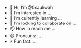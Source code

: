- 👋 Hi, I’m @0xJuliwah
- 👀 I’m interested in ...
- 🌱 I’m currently learning ...
- 💞️ I’m looking to collaborate on ...
- 📫 How to reach me ...
- 😄 Pronouns: ...
- ⚡ Fun fact: ...

<!---
0xJuliwah/0xJuliwah is a ✨ special ✨ repository because its `README.md` (this file) appears on your GitHub profile.
You can click the Preview link to take a look at your changes.
--->
